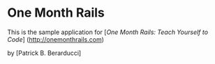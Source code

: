 # One Month Rails 

This is the sample application for 
[*One Month Rails: Teach Yourself to Code*] (http://onemonthrails.com)

by [Patrick B. Berarducci]